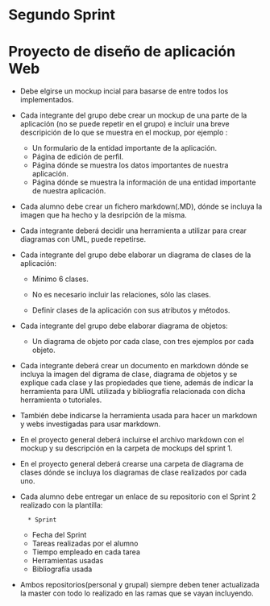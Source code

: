 #  Segundo Sprint

# Proyecto de diseño de aplicación Web

* Debe elgirse un mockup incial para basarse de entre todos los implementados.

* Cada integrante del grupo debe crear un mockup de una parte de la aplicación (no se puede repetir en el grupo) e incluir una breve descripición de lo que se muestra en el mockup, por ejemplo :

  * Un formulario de la entidad importante de la aplicación.
  * Página de edición de perfil.
  * Página dónde se muestra los datos importantes de nuestra aplicación.
  * Página dónde se muestra la información de una entidad importante de nuestra aplicación.

* Cada alumno debe crear un fichero markdown(.MD), dónde se incluya la imagen que ha hecho y la desripción de la misma. 

* Cada integrante deberá decidir una herramienta a utilizar para crear diagramas con UML, puede repetirse.

* Cada integrante del grupo debe elaborar un diagrama de clases de la aplicación:

  * Mínimo 6 clases. 

  * No es necesario incluir las relaciones, sólo las clases.

  * Definir clases de la aplicación con sus atributos y métodos.


* Cada integrante del grupo debe elaborar diagrama de objetos:

  * Un diagrama de objeto por cada clase, con tres ejemplos por cada objeto.

* Cada integrante deberá crear un documento en markdown dónde se incluya la imagen del digrama de clase, diagrama de objetos y se explique cada clase y las propiedades que tiene, además de indicar la herramienta para UML utilizada y bibliografía relacionada con dicha herramienta o tutoriales.

* También debe indicarse la herramienta usada para hacer un markdown y webs investigadas para usar markdown.

* En el proyecto general deberá incluirse el archivo markdown con el mockup y su descripción en la carpeta de mockups del sprint 1.

* En el proyecto general deberá crearse una carpeta de diagrama de clases dónde se incluya los diagramas de clase realizados por cada uno.

* Cada alumno debe entregar un enlace de su repositorio con el Sprint 2 realizado con la plantilla:

      	* Sprint
	* Fecha del Sprint
	* Tareas realizadas por el alumno
	* Tiempo empleado en cada tarea
	* Herramientas usadas
	* Bibliografía usada

* Ambos repositorios(personal y grupal) siempre deben tener actualizada la master con todo lo realizado en las ramas que se vayan incluyendo.
